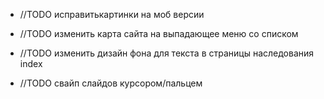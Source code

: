﻿* //TODO исправитькартинки на моб версии
 
* //TODO изменить карта сайта на выпадающее меню со списком

* //TODO изменить дизайн фона для текста в страницы наследования index

* //TODO свайп слайдов курсором/пальцем 